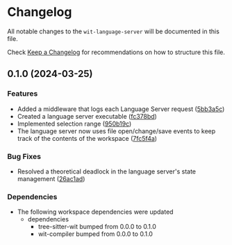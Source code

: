 # Changelog

All notable changes to the `wit-language-server` will be documented in this file.

Check [Keep a Changelog](http://keepachangelog.com/) for recommendations on how to structure this file.

## 0.1.0 (2024-03-25)


### Features

* Added a middleware that logs each Language Server request ([5bb3a5c](https://github.com/Michael-F-Bryan/wit-lsp/commit/5bb3a5cac2f5f05f0a5275cea9d9035dc3d8cc19))
* Created a language server executable ([fc378bd](https://github.com/Michael-F-Bryan/wit-lsp/commit/fc378bd99d6f6b3f1f060ac389b487fdbeb1e5a1))
* Implemented selection range ([950b19c](https://github.com/Michael-F-Bryan/wit-lsp/commit/950b19c83ad56a8d6e678b4425d7a4a3bac96ead))
* The language server now uses file open/change/save events to keep track of the contents of the workspace ([7fc5f4a](https://github.com/Michael-F-Bryan/wit-lsp/commit/7fc5f4a6c8b5313a4dab8b17cc9f07b185ae9629))


### Bug Fixes

* Resolved a theoretical deadlock in the language server's state management ([26ac1ad](https://github.com/Michael-F-Bryan/wit-lsp/commit/26ac1addb7deaf1fbb88e78ab01b73fc15d79722))


### Dependencies

* The following workspace dependencies were updated
  * dependencies
    * tree-sitter-wit bumped from 0.0.0 to 0.1.0
    * wit-compiler bumped from 0.0.0 to 0.1.0
